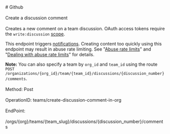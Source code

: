 <br>#     Github</br>
<br>Create a discussion comment</br>
<br>Creates a new comment on a team discussion. OAuth access tokens require the `write:discussion` [scope](https://developer.github.com/apps/building-oauth-apps/understanding-scopes-for-oauth-apps/).

This endpoint triggers [notifications](https://help.github.com/articles/about-notifications/). Creating content too quickly using this endpoint may result in abuse rate limiting. See "[Abuse rate limits](https://developer.github.com/v3/#abuse-rate-limits)" and "[Dealing with abuse rate limits](https://developer.github.com/v3/guides/best-practices-for-integrators/#dealing-with-abuse-rate-limits)" for details.

**Note:** You can also specify a team by `org_id` and `team_id` using the route `POST /organizations/{org_id}/team/{team_id}/discussions/{discussion_number}/comments`.</br>
<br>Method: Post</br>
<br>OperationID: teams/create-discussion-comment-in-org</br>
<br>EndPoint:</br>
<br>/orgs/{org}/teams/{team_slug}/discussions/{discussion_number}/comments</br>

